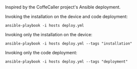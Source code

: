 Inspired by the CoffeCaller project's Ansible deployment.

Invoking the installation on the device and code deployment:

    ansible-playbook -i hosts deploy.yml

Invoking only the installation on the device:

    ansible-playbook -i hosts deploy.yml --tags "installation"

Invoking only the code deployment:

    ansible-playbook -i hosts deploy.yml --tags "deployment"

